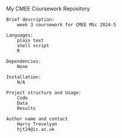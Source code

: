 My CMEE Coursework Repository

    Brief description: 
        week 3 coursework for CMEE MSc 2024-5

    Languages: 
        plain text
        shell script
        R

    Dependencies: 
        None

    Installation: 
        N/A

    Project structure and Usage: 
        Code
        Data
        Results

    Author name and contact
        Harry Trevelyan
        hjt24@ic.ac.uk